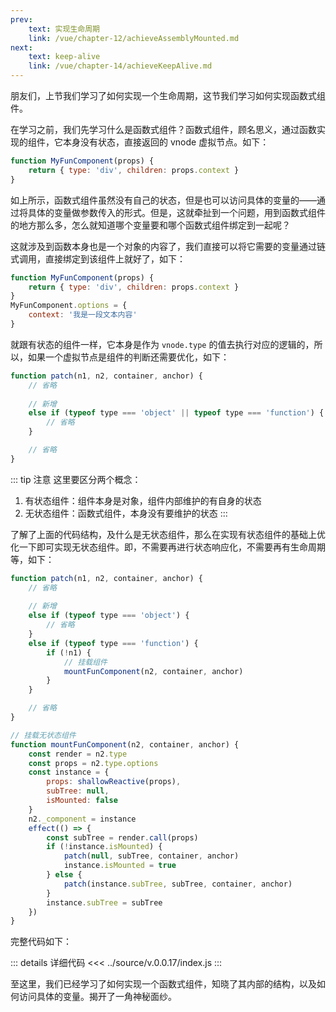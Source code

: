 ```yaml
---
prev:
    text: 实现生命周期
    link: /vue/chapter-12/achieveAssemblyMounted.md
next:
    text: keep-alive
    link: /vue/chapter-14/achieveKeepAlive.md
---
```


朋友们，上节我们学习了如何实现一个生命周期，这节我们学习如何实现函数式组件。

在学习之前，我们先学习什么是函数式组件？函数式组件，顾名思义，通过函数实现的组件，它本身没有状态，直接返回的 vnode 虚拟节点。如下：

```js
function MyFunComponent(props) {
    return { type: 'div', children: props.context }
}
```

如上所示，函数式组件虽然没有自己的状态，但是也可以访问具体的变量的——通过将具体的变量做参数传入的形式。但是，这就牵扯到一个问题，用到函数式组件的地方那么多，怎么就知道哪个变量要和哪个函数式组件绑定到一起呢？

这就涉及到函数本身也是一个对象的内容了，我们直接可以将它需要的变量通过链式调用，直接绑定到该组件上就好了，如下：

```js
function MyFunComponent(props) {
    return { type: 'div', children: props.context }
}
MyFunComponent.options = {
    context: '我是一段文本内容'
}
```

就跟有状态的组件一样，它本身是作为 ```vnode.type``` 的值去执行对应的逻辑的，所以，如果一个虚拟节点是组件的判断还需要优化，如下：

```js
function patch(n1, n2, container, anchor) {
    // 省略
    
    // 新增
    else if (typeof type === 'object' || typeof type === 'function') {
        // 省略
    }

    // 省略
}
```

::: tip 注意
这里要区分两个概念：

1. 有状态组件：组件本身是对象，组件内部维护的有自身的状态
2. 无状态组件：函数式组件，本身没有要维护的状态
:::

了解了上面的代码结构，及什么是无状态组件，那么在实现有状态组件的基础上优化一下即可实现无状态组件。即，不需要再进行状态响应化，不需要再有生命周期等，如下：

```js
function patch(n1, n2, container, anchor) {
    // 省略
    
    // 新增
    else if (typeof type === 'object') {
        // 省略
    }
    else if (typeof type === 'function') {
        if (!n1) {
            // 挂载组件
            mountFunComponent(n2, container, anchor)
        }
    }

    // 省略
}

// 挂载无状态组件
function mountFunComponent(n2, container, anchor) {
    const render = n2.type
    const props = n2.type.options
    const instance = {
        props: shallowReactive(props),
        subTree: null,
        isMounted: false
    }
    n2._component = instance
    effect(() => {
        const subTree = render.call(props)
        if (!instance.isMounted) {
            patch(null, subTree, container, anchor)
            instance.isMounted = true
        } else {
            patch(instance.subTree, subTree, container, anchor)
        }
        instance.subTree = subTree
    })
}
```

完整代码如下：

::: details 详细代码
<<< ../source/v.0.0.17/index.js
:::

至这里，我们已经学习了如何实现一个函数式组件，知晓了其内部的结构，以及如何访问具体的变量。揭开了一角神秘面纱。